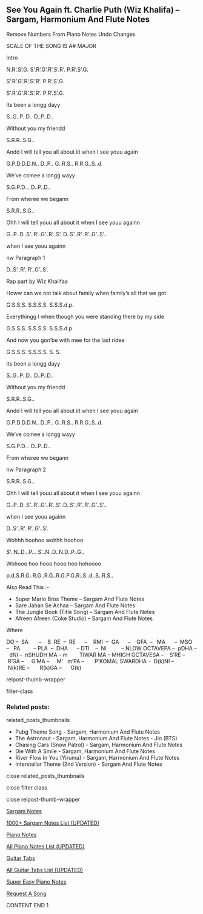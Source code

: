 
## See You Again ft. Charlie Puth (Wiz Khalifa) – Sargam, Harmonium And Flute Notes

Remove Numbers From Piano Notes
Undo Changes

SCALE OF THE SONG IS A# MAJOR

Intro

N.R’.S’.G. S’.R’.G’.R’.S’.R’. P.R’.S’.G.

S’.R’.G’.R’.S’.R’. P.R’.S’.G.

S’.R’.G’.R’.S’.R’. P.R’.S’.G.

Its been a longg dayy

S..G..P..D.. D..P..D..

Without you my friendd

S.R.R..S.G..

Andd I will tell you all about iit when I see youu again

G.P.D.D.D.N.. D..P.. G..R.S.. R.R.G..S..d.

We’ve comee a longg wayy

S.G.P.D… D..P..D..

From wheree we begann

S.R.R..S.G..

Ohh I will tell youu all about it when I see youu againn

G..P..D..S’..R’..G’..R’..S’..D..S’..R’..R’..G’..S’..

when I see youu againn

nw Paragraph 1

D..S’..R’..R’..G’..S’.

Rap part by Wiz Khalifaa

Howw can we not talk about family when family’s all that we got

G.S.S.S. S.S.S.S. S.S.S.d.p.

Everythingg I when though you were standing there by my side

G.S.S.S. S.S.S.S. S.S.S.d.p.

And now you gon’be with mee for the last ridee

G.S.S.S. S.S.S.S. S. S.

Its been a longg dayy

S..G..P..D.. D..P..D..

Without you my friendd

S.R.R..S.G..

Andd I will tell you all about iit when I see youu again

G.P.D.D.D.N.. D..P.. G..R.S.. R.R.G..S..d.

We’ve comee a longg wayy

S.G.P.D… D..P..D..

From wheree we begann

nw Paragraph 2

S.R.R..S.G..

Ohh I will tell youu all about it when I see youu againn

G..P..D..S’..R’..G’..R’..S’..D..S’..R’..R’..G’..S’..

when I see youu againn

D..S’..R’..R’..G’..S’.

Wohhh hoohoo wohhh hoohoo

S’..N..D…P… S’..N..D..N.D..P..G..

Wohooo hoo hooo hooo hoo hohoooo

p.d.S.R.G..R.G..R.G..R.G.P.G.R..S..d..S..R.S..



Also Read This :-



* Super Mario Bros Theme – Sargam And Flute Notes
* Sare Jahan Se Achaa – Sargam And Flute Notes
* The Jungle Book (Title Song) – Sargam And Flute Notes
* Afreen Afreen (Coke Studio) – Sargam And Flute Notes

Where



DO –  SA       –    S  RE  –  RE      –    RMI  –  GA      –    GFA  –   MA      –  MSO  –   PA         – PLA  –  DHA      – DTI    –  NI          – NLOW OCTAVEPA –  pDHA –  dNI –  nSHUDH MA – m        TIWAR MA – MHIGH OCTAVESA –    S’RE –     R’GA –     G’MA –     M’   m’PA –       P’KOMAL SWARDHA –  D(k)NI –       N(k)RE –       R(k)GA –      G(k)



relpost-thumb-wrapper

filter-class

### Related posts:

related_posts_thumbnails

* Pubg Theme Song - Sargam, Harmonium And Flute Notes
* The Astronaut - Sargam, Harmonium And Flute Notes - Jin (BTS)
* Chasing Cars (Snow Patrol) - Sargam, Harmonium And Flute Notes
* Die With A Smile - Sargam, Harmonium And Flute Notes
* River Flow In You (Yiruma) - Sargam, Harmonium And Flute Notes
* Interstellar Theme (2nd Version) - Sargam And Flute Notes

close related_posts_thumbnails

close filter class

close relpost-thumb-wrapper

[Sargam Notes](https://www.notationsworld.com/sargam-notes.html)

[1000+ Sargam Notes List (UPDATED)](https://www.notationsworld.com/all-songs-list-sargam-notes.html)

[Piano Notes](https://www.notationsworld.com/piano-notes.html)

[All Piano Notes List (UPDATED)](https://www.notationsworld.com/all-songs-list-piano-notes.html)

[Guitar Tabs](https://www.notationsworld.com/guitar-tabs.html)

[All Guitar Tabs List (UPDATED)](https://www.notationsworld.com/all-songs-list-guitar-tabs.html)

[Super Easy Piano Notes](https://studywall.in/)

[Request A Song](https://www.notationsworld.com/request-a-song.html)

CONTENT END 1

